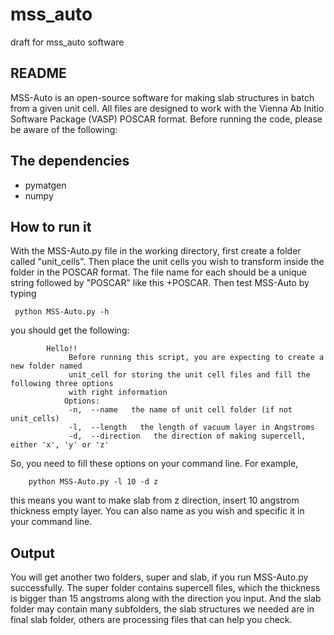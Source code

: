 # mss_auto

draft for  mss_auto software

## README

MSS-Auto is an open-source software for making slab structures in batch from a given unit cell. All files are designed to work with the Vienna Ab Initio Software Package (VASP) POSCAR format. 
Before running the code, please be aware of the following:

## The dependencies 
 - pymatgen
 - numpy

## How to run it

With the MSS-Auto.py file in the working directory, first create a folder called "unit_cells".  Then place the unit cells you wish to transform inside the folder in the POSCAR format. The file name for each should be a unique string followed by "POSCAR" like this <id>+POSCAR. Then test MSS-Auto by typing 
 
     python MSS-Auto.py -h
     
you should get the following:

            Hello!!
                 Before running this script, you are expecting to create a new folder named
                 unit_cell for storing the unit cell files and fill the following three options
                 with right information
                Options:
                 -n,  --name   the name of unit cell folder (if not unit_cells)
                 -l,  --length   the length of vacuum layer in Angstroms
                 -d,  --direction   the direction of making supercell, either 'x', 'y' or 'z'

So, you need to fill these options on your command line. For example,

        python MSS-Auto.py -l 10 -d z
        
this means you want to make slab from z direction, insert 10 angstrom thickness empty layer. You can also name as you wish and specific it in your command line.

## Output

You will get another two folders, super and slab, if you run MSS-Auto.py successfully.  The super folder contains supercell files, which the thickness is bigger than 15 angstroms along with the direction you input. And the slab folder may contain many subfolders, the slab structures we needed are in final slab folder, others are processing files that can help you check.  
 
 
 
 

        
        
        
